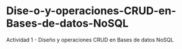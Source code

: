 # Dise-o-y-operaciones-CRUD-en-Bases-de-datos-NoSQL
 Actividad 1 - Diseño y operaciones CRUD en Bases de datos NoSQL
